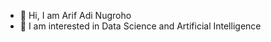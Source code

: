 - 👋 Hi, I am Arif Adi Nugroho
- 👀 I am interested in Data Science and Artificial Intelligence

<!---
arifadinugroho/arifadinugroho is a ✨ special ✨ repository because its `README.md` (this file) appears on your GitHub profile.
You can click the Preview link to take a look at your changes.
--->
